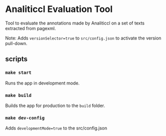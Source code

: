# Analiticcl Evaluation Tool
Tool to evaluate the annotations made by Analiticcl on a set of texts extracted from pagexml.

Note: Adds `versionSelector=true` to `src/config.json` to activate the version pull-down.

## scripts

### ```make start```

Runs the app in development mode.

### ```make build```

Builds the app for production to the `build` folder.

### ```make dev-config```

Adds `developmentMode=true` to the src/config.json

